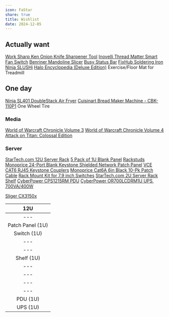 ```yaml
---
icon: FaStar
share: true
title: Wishlist
date: 2024-12-05
---
```


## Actually want

[Work Sharp Ken Onion Knife Sharpener Tool](https://www.amazon.com/dp/B0CXG57C4F)
[Inovelli Thread Matter Smart Fan Switch](https://inovelli.com/products/thread-matter-white-series-smart-fan-switch-3-speed-ceiling-on-off-exhaust?variant=42786398044325)
[Benriner Mandoline Slicer](https://www.amazon.com/dp/B01CZXJJBU)
[Busy Status Bar](https://busy.bar)
[FixHub Soldering Iron](https://www.ifixit.com/products/fixhub-power-series-smart-soldering-iron)
[Ninja SLUSHi](https://www.ninjakitchen.com/products/ninja-slushi-professional-frozen-drink-maker-zidFS301)
[Halo Encyclopedia (Deluxe Edition)](https://www.amazon.com/dp/1506731163)
Exercise/Floor Mat for Treadmill

## One day

[Ninja SL401 DoubleStack Air Fryer](https://www.amazon.com/dp/B0CZS6SS3Y)
[Cuisinart Bread Maker Machine - CBK-110P1](https://www.amazon.com/gp/product/B07C8V4FDR)
One Wheel Tire

### Media

[World of Warcraft Chronicle Volume 3](https://www.amazon.com/dp/1616558474)
[World of Warcraft Chronicle Volume 4](https://www.amazon.com/dp/1506731910)
[Attack on Titan: Colossal Edition](https://www.amazon.com/dp/1612629717)

### Server

[StarTech.com 12U Server Rack](https://www.amazon.com/dp/B00P1RJ9LS)
[5 Pack of 1U Blank Panel](https://www.amazon.com/dp/B0925TPJFG)
[Rackstuds](https://www.amazon.com/dp/B07W585S5B)
[Monoprice 24-Port Blank Keystone Shielded Network Patch Panel](https://www.amazon.com/dp/B09QFVVM5C)
[VCE CAT6 RJ45 Keystone Couplers](https://www.amazon.com/dp/B075ZPGV1H)
[Monoprice Cat6A 6in Black 10-Pk Patch Cable](https://www.amazon.com/dp/B07957S8V6)
[Rack Mount Kit for 7.9 inch Switches](https://www.amazon.com/dp/B0CFV8ZVKM)
[StarTech.com 2U Server Rack Shelf](https://www.amazon.com/dp/B008X3JHJQ)
[CyberPower CPS1215RM PDU](https://www.amazon.com/dp/B00077IG3O)
[CyberPower OR700LCDRM1U UPS, 700VA/400W](https://www.amazon.com/dp/B000XJLLKG)

[Sliger CX3150x](https://www.sliger.com/products/rackmount/3u/cx3150x/)

|       12U        |
| :--------------: |
|       ---        |
| Patch Panel (1U) |
|   Switch (1U)    |
|       ---        |
|       ---        |
|    Shelf (1U)    |
|       ---        |
|       ---        |
|       ---        |
|       ---        |
|     PDU (1U)     |
|     UPS (1U)     |
